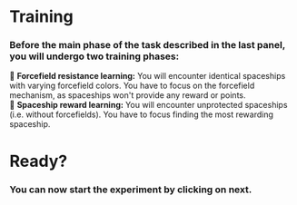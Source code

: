 # Training 

### Before the main phase of the task described in the last panel, you will undergo two training phases:
  🌌 **Forcefield resistance learning:**  You will encounter identical spaceships with varying forcefield colors. You have to focus on the forcefield mechanism, as spaceships won't provide any reward or points. <br>
  🚀 **Spaceship reward learning:** You will encounter unprotected spaceships (i.e. without  forcefields). You have to focus finding the most rewarding spaceship.

# Ready?
### You can now start the experiment by clicking on next.
<!---
admonition=<div class="admonition notice">
			<p class="title">Note</p>
      <p class="content">
      The points earned during training won't count towards your final compensation.
		</div>
<br>
<div class="admonition tip">
			<p class="title">Tip</p>
      <p class="content">
Take your time to understand the learning mechanisms during training phases to perform better in the main task.
		</div>
--->
<!--- display=block --->